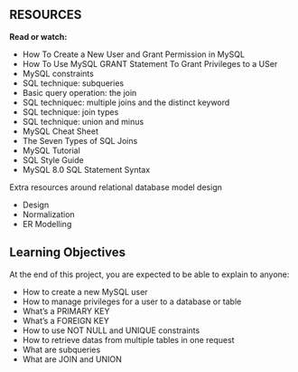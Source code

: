 ## RESOURCES
**Read or watch:**

- How To Create a New User and Grant Permission in MySQL
- How To Use MySQL GRANT Statement To Grant Privileges to a USer
- MySQL constraints
- SQL technique: subqueries
- Basic query operation: the join
- SQL techniquec: multiple joins and the distinct keyword
- SQL technique: join types
- SQL technique: union and minus
- MySQL Cheat Sheet
- The Seven Types of SQL Joins
- MySQL Tutorial
- SQL Style Guide
- MySQL 8.0 SQL Statement Syntax

Extra resources around relational database model design
- Design
- Normalization
- ER Modelling

## Learning Objectives
At the end of this project, you are expected to be able to explain to anyone:
- How to create a new MySQL user
- How to manage privileges for a user to a database or table
- What’s a PRIMARY KEY
- What’s a FOREIGN KEY
- How to use NOT NULL and UNIQUE constraints
- How to retrieve datas from multiple tables in one request
- What are subqueries
- What are JOIN and UNION
